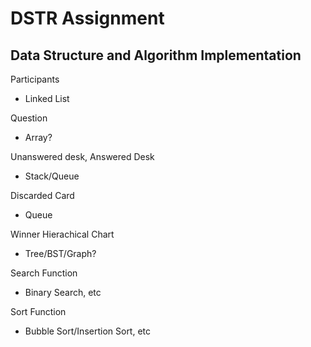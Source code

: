 # DSTR Assignment

## Data Structure and Algorithm Implementation
Participants
- Linked List

Question
- Array?

Unanswered desk, Answered Desk
- Stack/Queue

Discarded Card 
- Queue

Winner Hierachical Chart
- Tree/BST/Graph?

Search Function
- Binary Search, etc

Sort Function
- Bubble Sort/Insertion Sort, etc



